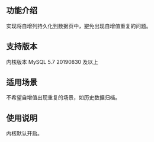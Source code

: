 
## 功能介绍
实现将自增列持久化到数据页中，避免出现自增值重复的问题。

## 支持版本
内核版本 MySQL 5.7 20190830 及以上

## 适用场景
不希望自增值出现重复的场景，如历史数据归档。

## 使用说明
内核默认开启。

